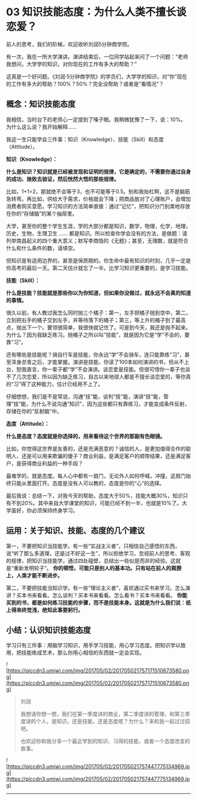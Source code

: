 # 03 知识技能态度：为什么人类不擅长谈恋爱？

前人的思考，我们的阶梯，欢迎收听刘润5分钟商学院。

有一次，我在一所大学演讲。演讲结束后，一位同学站起来问了一个问题：“老师我想问，大学学的知识，对你现在的工作有多大的帮助？”

这真是一个好问题。《刘润·5分钟商学院》的学员们，大学学的知识，对“你”现在的工作有多大的帮助？100%？50%？完全没帮助？或者是“看情况”？

## 概念：知识技能态度

我相信，当时台下的老师心一定提到了嗓子眼。我稍微犹豫了一下，说：10%。为什么这么说？我开始解释……

我这一生只能学会三件事：知识（Knowledge）、技能（Skill）和态度（Attitude）。

 **知识（Knowledge）：**

 **什么是知识？知识就是已经被发现和证明的规律，它是确定的，不需要你通过自身的成功、挫败去验证，然后恍然大悟的那些规律。**

比如，1+1=2，那就绝不会等于3，也不可能等于0.5。别和我抬杠啊，这不是脑筋急转弯。再比如，供给大于需求，价格就会下降；把商品放对了心理账户，会增加消费者购买意愿。学习知识的方法简单直接：通过“记忆”，把知识分门别类地存放在你的“存储脑”的某个抽屉里。

大学，甚至你的整个学生生涯，学的大部分都是知识，数学，物理，化学，地理，历史，生物，生理卫生 …… 都是知识。所以检查你学会没有的方法，是做题：请列举南昌起义的四个重大意义；默写李商隐的《无题》；甚至，无理数，就是符合什么和什么条件的数，请填空。

但知识是有适用边界的，甚至是保质期的。你生命中最有知识的时刻，几乎一定是你高考的最后一天。第二天估计就忘了一半。比学习知识更重要的，是学习技能。

 **技能（Skill）：**

 **什么是技能？技能就是那些你以为你知道，但如果你没做过，就永远不会真的知道的事情。**

很久以前，有人教过我怎么同时抛三个橘子：第一，左手把橘子抛到空中，第二，立刻把右手的橘子交到左手，并等待落下的橘子；第三，等上升的橘子到了最高点，抛出下一个。要领很简单，我很快就记住了。可是到今天，我还是抛不起来。为什么？因为我缺乏练习。抛橘子之所以叫“技能”，就是因为它是“学”不会的，要靠“习”。

还有哪些是技能呢？骑自行车是技能，你永远“学”不会骑车，连只能靠练“习”，甚至浑身淤青之后，才能掌握。演讲是技能，你读了100本如何演讲的书，但从不上台，恕我直言，你一辈子都“学”不会演讲。谈恋爱是技能。但很可惜你一辈子也谈不了几次恋爱，所以因为缺乏练习，自古以来地球人都是不擅长谈恋爱的，等你真的“习”得了这种能力，估计已经用不上了。

仔细想想，我们是不是常说，沟通“技”能，谈判“技”能，演讲“技”能，管理“技”能，为什么不说沟通“知识”，因为这些都只有靠练习，才能变成条件反射，存储在你的“反射脑”中。

 **态度（Attitude）：**

 **什么是态度？态度就是你选择的，用来看待这个世界的那副有色眼镜。**

比如，你觉得这世界是友善的，还是充满恶意的？诚信的人，是更加值得合作的聪明人，还是可以用来欺骗的傻子？商业利益，是满足客户的顺带结果，还是满足客户，是获得商业利益的一种手段？

最难学的，就是态度。每人心中都有一扇门，无论外人如何呼喊，冲撞，这扇门始终只能从里面打开。态度是没有人可以教的，态度是你的“心”的选择。

最后我说：总结一下，对我今天的帮助，态度大于50%，技能大概30%，知识只有不到20%。其中来自大学课堂的知识，可能已经不到一半，也就是10%了。大学虽好，你必须保持终身学习。

## 运用：关于知识、技能、态度的几个建议

第一，不要把知识当技能学。有一些“实战主义者”，只相信自己感悟的东西，说“听了那么多道理，还是过不好这一生”，所以拒绝学习，忽视前人的思考、客观的规律，把知识当技能学，通过四处碰壁，总结出一些似是而非的经验。这就是“重新发明轮子”。 **你的顿悟，可能只是别人的基本功。只有站在前人的肩膀上，人类才能不断进步。**

第二，不要把技能当知识学。有一些“理论主义者”，喜欢通过买书来学习。怎么演讲？买本书来看看。怎么谈判？买本书来看看。怎么看书？买本书来看看。 **你能买到的书，都是如何练习技能的步骤，而不是技能本身。这就是为什么我们说：纸上得来终觉浅，绝知此事要躬行。**

## 小结：认识知识技能态度

学习只有三件事：用脑学习知识，用手学习技能，用心学习态度。把知识学以致用，把技能练成艺术，那么你用心相信的东西就一定会实现。

![https://piccdn3.umiwi.com/img/201705/02/201705021757171510673580.png](https://piccdn3.umiwi.com/img/201705/02/201705021757171510673580.png)

> 刘润
> 
> 我想请你想一想，我们在第一季度讲的商业，第二季度讲的管理，和第三季度讲的个人，是知识，还是技能，还是态度呢？为什么？来和我一起过过招吧。
> 
> 也欢迎你和我分享一个最近学到的知识、习得的技能，或者一个态度改变的故事。

![https://piccdn3.umiwi.com/img/201705/02/201705021757447775134969.jpg](https://piccdn3.umiwi.com/img/201705/02/201705021757447775134969.jpg)

---

